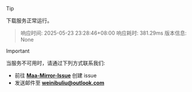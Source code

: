 > [!TIP]
下载服务正常运行。


> 响应时间: 2025-05-23 23:28:46+08:00
> 响应耗时: 381.29ms
> 版本信息: None

> [!IMPORTANT]
> 当服务不可用时，请通过下列方式联系我们: 
> - 前往 **[Maa-Mirror-Issue](https://github.com/MaaMirror/Maa-Mirror-Issue/issues)** 创建 issue
> - 发送邮件至 **<a href="mailto:weinibuliu@outlook.com">weinibuliu@outlook.com</a>**